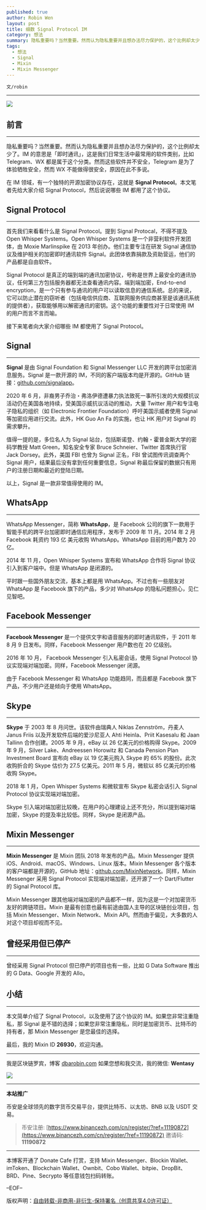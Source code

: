 ```yaml
---
published: true
author: Robin Wen
layout: post
title: 细数 Signal Protocol IM
category: 想法
summary: 隐私重要吗？当然重要。然而认为隐私重要并且想办法尽力保护的，这个比例却太少了。IM 的意思是「即时通讯」，这是我们日常生活中最常用的软件类别，比如 Telegram、WX 都是属于这个分类。然而这些软件并不安全，Telegram 是为了体验牺牲安全，然而 WX 不能做得很安全，原因在此不多说。在 IM 领域，有一个独特的开源加密协议存在，这就是 Signal Protocol。本文简单介绍了 Signal Protocol，以及使用了这个协议的 IM。如果您非常注重隐私，那 Signal 是不错的选择；如果您非常注重隐私，同时是加密货币、比特币的持有者，那 Mixin Messenger 是您最佳的选择。
tags:
  - 想法
  - Signal
  - Mixin
  - Mixin Messenger
---
```


`文/robin`

***

![](https://cdn.dbarobin.com/xavhs5u.png)

## 前言
***

隐私重要吗？当然重要。然而认为隐私重要并且想办法尽力保护的，这个比例却太少了。IM 的意思是「即时通讯」，这是我们日常生活中最常用的软件类别，比如 Telegram、WX 都是属于这个分类。然而这些软件并不安全，Telegram 是为了体验牺牲安全，然而 WX 不能做得很安全，原因在此不多说。

在 IM 领域，有一个独特的开源加密协议存在，这就是 **Signal Protocol**。本文笔者先给大家介绍 Signal Protocol，然后说说哪些 IM 都用了这个协议。

## Signal Protocol
***

首先我们来看看什么是 Signal Protocol。提到 Signal Protocal，不得不提及 Open Whisper Systems。Open Whisper Systems 是一个非营利软件开发团体，由 Moxie Marlinspike 在 2013 年创办。他们主要专注在研发 Signal 通信协议及维护相关的加密即时通讯软件 Signal。此团体依靠捐款及资助营运，他们的产品都是自由软件。

Signal Protocol 是真正的端到端的通讯加密协议，号称是世界上最安全的通讯协议，任何第三方包括服务器都无法查看通讯内容。端到端加密，End-to-end encryption，是一个只有参与通讯的用户可以读取信息的通信系统。总的来说，它可以防止潜在的窃听者（包括电信供应商、互联网服务供应商甚至是该通讯系统的提供者），获取能够用以解密通讯的密钥。这个功能的重要性对于日常使用 IM 的用户而言不言而喻。

接下来笔者向大家介绍哪些 IM 都使用了 Signal Protocol。

## Signal
***

**Signal** 是由 Signal Foundation 和 Signal Messenger LLC 开发的跨平台加密消息服务。Signal 是一款开源的 IM，不同的客户端版本均是开源的。GitHub 链接：[github.com/signalapp](https://github.com/signalapp)。

2020 年 6 月，非裔男子乔治・弗洛伊德遭暴力执法致死一事所引发的大规模抗议活动仍在美国各地持续，受美国示威抗议活动的推动，大量 Twitter 用户和专注电子隐私的组织（如 Electronic Frontier Foundation）呼吁美国示威者使用 Signal 等加密应用进行交流。此外，HK Guo An Fa 的实施，也让 HK 用户对 Signal 的需求攀升。

值得一提的是，多位名人为 Signal 站台，包括斯诺登、约翰・霍普金斯大学的密码学教授 Matt Green，知名安全专家 Bruce Schneier、Twitter 首席执行官 Jack Dorsey。此外，美国 FBI 也曾为 Signal 正名，FBI 曾试图传讯调查两个 Signal 用户，结果最后没有拿到任何重要信息，Signal 称最后保留的数据只有用户的注册日期和最近的登陆日期。

以上，Signal 是一款非常值得使用的 IM。

## WhatsApp
***

WhatsApp Messenger，简称 **WhatsApp**，是 Facebook 公司的旗下一款用于智能手机的跨平台加密即时通信应用程序，发布于 2009 年 11 月。2014 年 2 月 Facebook 耗资约 193 亿 美元收购 WhatsApp。WhatsApp 目前的用户数为 20 亿。

2014 年 11 月，Open Whisper Systems 宣布和 WhatsApp 合作将 Signal 协议引入到客户端中。但是 WhatsApp 是闭源的。

平时跟一些国外朋友交流，基本上都是用 WhatsApp。不过也有一些朋友对 WhatsApp 是 Facebook 旗下的产品，多少对 WhatsApp 的隐私问题担心，见仁见智吧。

## Facebook Messenger
***

**Facebook Messenger** 是一个提供文字和语音服务的即时通讯软件，于 2011 年 8 月 9 日发布。同样，Facebook Messenger 用户数也在 20 亿级别。

2016 年 10 月， Facebook Messenger 引入私密会话，使用 Signal Protocol 协议实现端对端加密。同样，Facebook Messenger 闭源。

由于 Facebook Messenger 和 WhatsApp 功能趋同，而且都是 Facebook 旗下产品，不少用户还是倾向于使用 WhatsApp。

## Skype
***

**Skype** 于 2003 年 8 月问世。该软件由瑞典人 Niklas Zennström，丹麦人 Janus Friis 以及开发软件后端的爱沙尼亚人 Ahti Heinla、Priit Kasesalu 和 Jaan Tallinn 合作创建。2005 年 9 月，eBay 以 26 亿美元的价格购得 Skype。2009 年 9 月，Silver Lake、Andreessen Horowitz 和 Canada Pension Plan Investment Board 宣布向 eBay 以 19 亿美元购入 Skype 的 65% 的股份。此次收购折合的 Skype 估价为 27.5 亿美元。2011 年 5 月，微软以 85 亿美元的价格收购 Skype。

2018 年 1 月，Open Whisper Systems 和微软宣布 Skype 私密会话引入 Signal Protocol 协议实现端对端加密。

Skype 引入端对端加密比较晚，在用户的心理建设上还不充分，所以提到端对端加密，Skype 的提及率比较低。同样，Skype 是闭源产品。

## Mixin Messenger
***

**Mixin Messenger** 是 Mixin 团队 2018 年发布的产品。Mixin Messenger 提供 iOS、Android、macOS、Windows、Linux 版本。Mixin Messenger 各个版本的客户端都是开源的，GitHub 地址：[github.com/MixinNetwork](https://github.com/MixinNetwork/)。同样，Mixin Messenger 采用 Signal Protocol 实现端对端加密，还开源了一个 Dart/Flutter 的 Signal Protocol 库。

Mixin Messenger 跟其他端对端加密的产品都不一样，因为这是一个对加密货币友好的跨链项目。Mixin 是最有创意也最有前途由国人主导的区块链创业项目，包括 Mixin Messenger、Mixin Network、Mixin API。然而由于偏见，大多数的人对这个项目却视而不见。

## 曾经采用但已停产
***

曾经采用 Signal Protocol 但已停产的项目也有一些，比如 G Data Software 推出的 G Data、Google 开发的 Allo。

## 小结
***

本文简单介绍了 Signal Protocol，以及使用了这个协议的 IM。如果您非常注重隐私，那 Signal 是不错的选择；如果您非常注重隐私，同时是加密货币、比特币的持有者，那 Mixin Messenger 是您最佳的选择。

最后，我的 Mixin ID **26930**，欢迎沟通。

***

我是区块链罗宾，博客 [dbarobin.com](https://dbarobin.com/)
如果您想和我交流，我的微信: **Wentasy**

![](https://cdn.dbarobin.com/v4yywe2.png)

***

**本站推广**

币安是全球领先的数字货币交易平台，提供比特币、以太坊、BNB 以及 USDT 交易。

> 币安注册: [https://www.binancezh.com/cn/register/?ref=11190872](https://www.binancezh.com/cn/register/?ref=11190872)
> 邀请码: **11190872**

***

本博客开通了 Donate Cafe 打赏，支持 Mixin Messenger、Blockin Wallet、imToken、Blockchain Wallet、Ownbit、Cobo Wallet、bitpie、DropBit、BRD、Pine、Secrypto 等任意钱包扫码转账。

<center>
    <div class="--donate-button"
         data-button-id="f8b9df0d-af9a-460d-8258-d3f435445075"
    ></div>
</center>

–EOF–

版权声明：[自由转载-非商用-非衍生-保持署名（创意共享4.0许可证）](http://creativecommons.org/licenses/by-nc-nd/4.0/deed.zh)